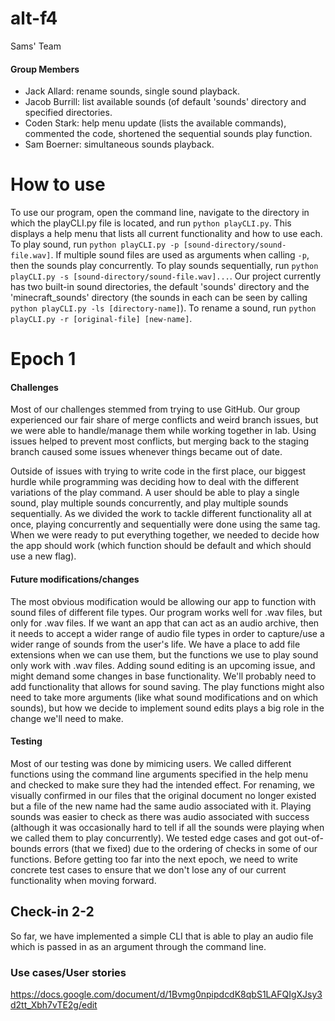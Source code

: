 # alt-f4
Sams' Team

#### Group Members
- Jack Allard: rename sounds, single sound playback.
- Jacob Burrill: list available sounds (of default 'sounds' directory and specified directories.
- Coden Stark: help menu update (lists the available commands), commented the code, shortened the sequential sounds play function.
- Sam Boerner: simultaneous sounds playback.

# How to use
To use our program, open the command line, navigate to the directory in which the playCLI.py file is located, and run `python playCLI.py`. This displays a help menu that lists all current functionality and how to use each. To play sound, run `python playCLI.py -p [sound-directory/sound-file.wav]`. If multiple sound files are used as arguments when calling `-p`, then the sounds play concurrently. To play sounds sequentially, run `python playCLI.py -s [sound-directory/sound-file.wav]...`. Our project currently has two built-in sound directories, the default 'sounds' directory and the 'minecraft_sounds' directory (the sounds in each can be seen by calling `python playCLI.py -ls [directory-name]`). To rename a sound, run `python playCLI.py -r [original-file] [new-name]`.

# Epoch 1

#### Challenges
Most of our challenges stemmed from trying to use GitHub. Our group experienced our fair share of merge conflicts and weird branch issues, but we were able to handle/manage them while working together in lab. Using issues helped to prevent most conflicts, but merging back to the staging branch caused some issues whenever things became out of date. 

Outside of issues with trying to write code in the first place, our biggest hurdle while programming was deciding how to deal with the different variations of the play command. A user should be able to play a single sound, play multiple sounds concurrently, and play multiple sounds sequentially. As we divided the work to tackle different functionality all at once, playing concurrently and sequentially were done using the same tag. When we were ready to put everything together, we needed to decide how the app should work (which function should be default and which should use a new flag).

#### Future modifications/changes
The most obvious modification would be allowing our app to function with sound files of different file types. Our program works well for .wav files, but only for .wav files. If we want an app that can act as an audio archive, then it needs to accept a wider range of audio file types in order to capture/use a wider range of sounds from the user's life. We have a place to add file extensions when we can use them, but the functions we use to play sound only work with .wav files.
Adding sound editing is an upcoming issue, and might demand some changes in base functionality. We'll probably need to add functionality that allows for sound saving. The play functions might also need to take more arguments (like what sound modifications and on which sounds), but how we decide to implement sound edits plays a big role in the change we'll need to make.

#### Testing
Most of our testing was done by mimicing users. We called different functions using the command line arguments specified in the help menu and checked to make sure they had the intended effect. For renaming, we visually confirmed in our files that the original document no longer existed but a file of the new name had the same audio associated with it. Playing sounds was easier to check as there was audio associated with success (although it was occasionally hard to tell if all the sounds were playing when we called them to play concurrently). We tested edge cases and got out-of-bounds errors (that we fixed) due to the ordering of checks in some of our functions. Before getting too far into the next epoch, we need to write concrete test cases to ensure that we don't lose any of our current functionality when moving forward.


## Check-in 2-2
So far, we have implemented a simple CLI that is able to play an audio file which is passed in as an argument through the command line.

### Use cases/User stories
https://docs.google.com/document/d/1Bvmg0npipdcdK8qbS1LAFQIgXJsy3d2tt_Xbh7vTE2g/edit
